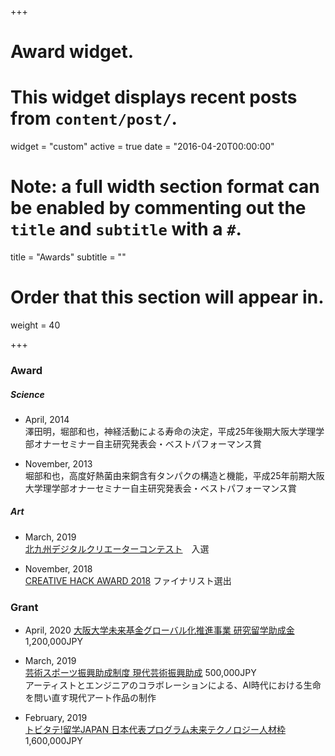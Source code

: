 +++
# Award widget.
# This widget displays recent posts from `content/post/`.
widget = "custom"
active = true
date = "2016-04-20T00:00:00"

# Note: a full width section format can be enabled by commenting out the `title` and `subtitle` with a `#`.
 title = "Awards"
 subtitle = ""

# Order that this section will appear in.
weight = 40

+++

### Award
##### Science
- April, 2014  
澤田明，堀部和也，神経活動による寿命の決定，平成25年後期大阪大学理学部オナーセミナー自主研究発表会・ベストパフォーマンス賞

- November, 2013  
堀部和也，高度好熱菌由来銅含有タンパクの構造と機能，平成25年前期大阪大学理学部オナーセミナー自主研究発表会・ベストパフォーマンス賞

##### Art
- March, 2019  
[北九州デジタルクリエーターコンテスト](http://kdcc.info/archive/2019.html)　入選

- November, 2018  
[CREATIVE HACK AWARD 2018](https://hack.wired.jp/ja/finalist/) ファイナリスト選出


### Grant
<!--- June, 2019  
[クラウドファンディング](https://academist-cf.com/projects/119?lang=ja) 605,831JPY  
脳のしわは神経活動の伝播に影響するか？ 非線形物理学で挑む
 
- May, 2019  
[クラウドファンディング](https://motion-gallery.net/projects/hokori_computing) 597,800JPY  
ポーランドのメディアアートビエンナーレWROで初めての海外展示をしたい！
 -->
- April, 2020
[大阪大学未来基金グローバル化推進事業 研究留学助成金](https://miraikikin.uci-sys.jp/) 1,200,000JPY

- March, 2019  
[芸術スポーツ振興助成制度 現代芸術振興助成](https://istyle-found.org/art_support2019/)   500,000JPY  
アーティストとエンジニアのコラボレーションによる、AI時代における生命を問い直す現代アート作品の制作

- February, 2019  
[トビタテ!留学JAPAN 日本代表プログラム未来テクノロジー人材枠](https://www.tobitate.mext.go.jp/univ/program/tech/index.html) 1,600,000JPY
